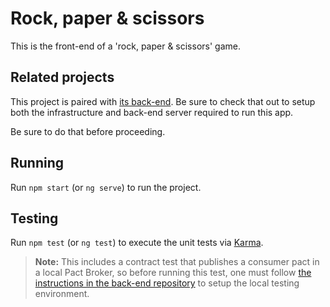 # Rock, paper & scissors

This is the front-end of a 'rock, paper & scissors' game.

## Related projects

This project is paired with [its back-end](https://github.com/jobosk/rps-service). Be sure to check that out to setup both the infrastructure and back-end server required to run this app.

Be sure to do that before proceeding.

## Running

Run `npm start` (or `ng serve`) to run the project.

## Testing

Run `npm test` (or `ng test`) to execute the unit tests via [Karma](https://karma-runner.github.io).

> **Note:** This includes a contract test that publishes a consumer pact in a local Pact Broker, so before running this test, one must follow [the instructions in the back-end repository](https://github.com/jobosk/rps-service#testing) to setup the local testing environment.
